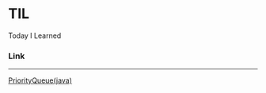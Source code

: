 # TIL
Today I Learned

### Link

---

[PriorityQueue(java)](https://github.com/wjdtj9656/TIL/tree/master/%EC%9E%90%EB%B0%94%20PriorityQueue)
